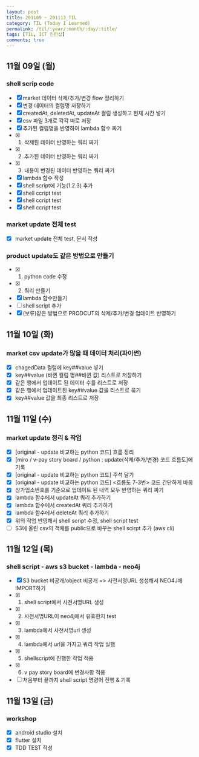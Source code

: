 ```yaml
---
layout: post
title: 201109 ~ 201113_TIL
category: TIL (Today I Learned)
permalink: /til/:year/:month/:day/:title/
tags: [TIL, ICT 인턴십]
comments: true
---
```

## 11월 09일 (월)
### shell scrip code
- [x] market 데이터 삭제/추가/변경 flow 정리하기
- [x] 변경 데이터의 컬럼명 저장하기
- [x] createdAt, deletedAt, updateAt 컬럼 생성하고 현재 시간 넣기
- [x] csv 파일 3개로 각각 따로 저장
- [x] 추가된 컬럼명을 반영하여 lambda 함수 짜기
- [x] 1. 삭제된 데이터 반영하는 쿼리 짜기
- [x] 2. 추가된 데이터 반영하는 쿼리 짜기
- [x] 3. 내용이 변경된 데이터 반영하는 쿼리 짜기
- [x] lambda 함수 작성
- [x] shell script에 기능(1.2.3) 추가
- [x] shell ccript <add> test
- [x] shell ccript <delete> test
- [x] shell ccript <change> test

### market update 전체 test
- [x] market update 전체 test, 문서 작성

### product update도 같은 방법으로 만들기
- [x] 1. python code 수정
- [x] 2. 쿼리 만들기
- [x] lambda 함수만들기
- [ ] shell script 추가
- [x] (보류)같은 방법으로 PRODCUT의 삭제/추가/변경 업데이트 반영하기

## 11월 10일 (화)
### market csv update가 많을 때 데이터 처리(파이썬)
- [x] chagedData 컬럼에 key##value 넣기
- [x] key##value (바뀐 컬럼 명##바뀐 값) 리스트로 저장하기
- [x] 같은 행에서 업데이트 된 데이터 수를 리스트로 저장
- [x] 같은 행에서 업데이트된 key##value 값을 리스트로 묶기
- [x] key##value 값을 최종 리스트로 저장

## 11월 11일 (수)
### market update 정리 & 작업
- [x] [original - update 비교하는 python 코드] 흐름 정리
- [x] [miro / v-pay story board / python : update(삭제/추가/변경) 코드 흐름도]에 기록
- [x] [original - update 비교하는 python 코드] 주석 달기
- [x] [original - update 비교하는 python 코드] <흐름도 7-3번> 코드 간단하게 바꿈
- [x] 상가업소번호를 기준으로 업데이트 된 내역 모두 반영하는 쿼리 짜기
- [x] lambda 함수에서 updateAt 쿼리 추가하기
- [x] lambda 함수에서 createdAt 쿼리 추가하기
- [x] lambda 함수에서 deleteAt 쿼리 추가하기
- [x] 위의 작업 반영해서 shell script 수정, shell script test
- [ ] S3에 올린 csv의 객체를 public으로 바꾸는 shell scirpt 추가 (aws cli)

## 11월 12일 (목)
### shell script - aws s3 bucket - lambda - neo4j
- [x] S3 bucket 비공개/object 비공개 => 사전서명URL 생성해서 NEO4J에 IMPORT하기
- [x] 1. shell script에서 사전서명URL 생성
- [x] 2. 사전서명URL이 neo4j에서 유효한지 test
- [x] 3. lambda에서 사전서명url 생성
- [x] 4. lambda에서 url을 가지고 쿼리 작업 실행
- [x] 5. shellscript에 진행한 작업 적용
- [x] 6. v pay story board에 변경사항 적용
- [ ] 처음부터 끝까지 shell script 명령어 진행 & 기록

## 11월 13일 (금)
### workshop
- [x] android studio 설치
- [x] flutter 설치
- [x] TDD TEST 작성
